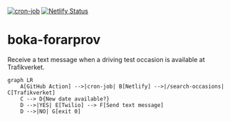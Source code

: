 [![cron-job](https://github.com/karlerikjonatan/boka-forarprov/actions/workflows/cron-job.yaml/badge.svg)](https://github.com/karlerikjonatan/boka-forarprov/actions/workflows/cron-job.yaml) [![Netlify Status](https://api.netlify.com/api/v1/badges/6cd4c2a9-aefd-41d2-b98b-569c71c0ce70/deploy-status)](https://app.netlify.com/sites/admiring-hoover-2e4446/deploys)
# boka-forarprov
Receive a text message when a driving test occasion is available at Trafikverket.
```mermaid
graph LR
    A[GitHub Action] -->|cron-job| B[Netlify] -->|/search-occasions| C[Trafikverket]
    C --> D{New date available?}
    D -->|YES| E[Twilio] --> F[Send text message]
    D -->|NO| G[exit 0]
```
